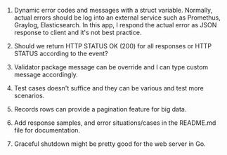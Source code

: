 1. Dynamic error codes and messages with a struct variable. Normally, actual errors should be log into an external service such as Promethus, Graylog, Elasticsearch. In this app, I respond the actual error as JSON response to client and it's not best practice.

2. Should we return HTTP STATUS OK (200) for all responses or HTTP STATUS according to the event?

3. Validator package message can be override and I can type custom message accordingly.

4. Test cases doesn't suffice and they can be various and test more scenarios.

5. Records rows can provide a pagination feature for big data.

6. Add response samples, and error situations/cases in the README.md file for documentation.

7. Graceful shutdown might be pretty good for the web server in Go.